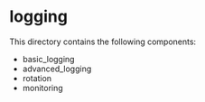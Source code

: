 # logging

This directory contains the following components:
- basic_logging
- advanced_logging
- rotation
- monitoring
